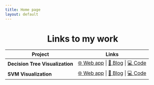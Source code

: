 ```yaml
---
title: Home page
layout: default
---
```

<h1 align="center">Links to my work</h1>

| **Project** | **Links** |
|-------------|-----------|
| **Decision Tree Visualization** | [🌐 Web app](https://huggingface.co/spaces/hvinay/DecisionTreeVis) &#124; [📝 Blog](https://vinay-hebb.github.io/DTVisDoc/) &#124; [💻 Code](https://github.com/vinay-hebb/DecisionTreeVis) |
| **SVM Visualization**           | [🌐 Web app](https://hvinay-svm.hf.space/app) &#124; [📝 Blog](https://huggingface.co/spaces/hvinay/SVM) &#124; [💻 Code](https://huggingface.co/spaces/hvinay/SVM/tree/main)               |
